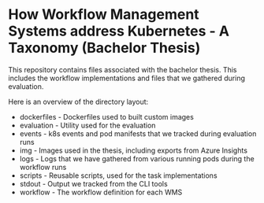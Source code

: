 # How Workflow Management Systems address Kubernetes - A Taxonomy (Bachelor Thesis)

This repository contains files associated with the bachelor thesis. This
includes the workflow implementations and files that we gathered during
evaluation.

Here is an overview of the directory layout:
* dockerfiles - Dockerfiles used to built custom images
* evaluation - Utility used for the evaluation
* events - k8s events and pod manifests that we tracked during evaluation runs
* img - Images used in the thesis, including exports from Azure Insights
* logs - Logs that we have gathered from various running pods during the workflow runs
* scripts - Reusable scripts, used for the task implementations
* stdout - Output we tracked from the CLI tools
* workflow - The workflow definition for each WMS


